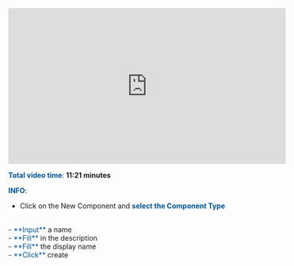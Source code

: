 <iframe width="560" height="315" src="https://www.youtube.com/embed/ZGUZsMPVDw4" frameborder="0" allow="accelerometer; autoplay; encrypted-media; gyroscope; picture-in-picture" allowfullscreen></iframe>

 </body>
</html>


<br>

<span style="color:#005294">**Total video time**</span>: **11:21 minutes**
<br>

<span style="color:#005294">**INFO**</span>:
<br>
 - Click on the New Component and <span style="color:#005294">**select the Component Type**</span> 
  </br>
 - <span style="color:#005294">**Input**</span> a name
 </br>
 -  <span style="color:#005294">**Fill**</span> in the description
</br>
 -  <span style="color:#005294">**Fill**</span> the display name
</br>
 -  <span style="color:#005294">**Click**</span> create



